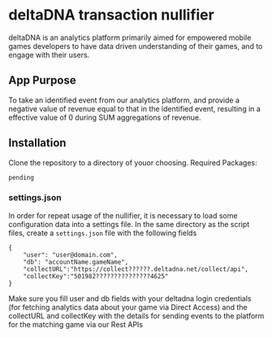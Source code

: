 # deltaDNA transaction nullifier

deltaDNA is an analytics platform primarily aimed for empowered mobile games developers to have data driven understanding of their games, and to engage with their users.

## App Purpose
To take an identified event from our analytics platform, and provide a negative value of revenue equal to that in the identified event, resulting in a effective value of 0 during SUM aggregations  of revenue.

## Installation 

Clone the repository to a directory of youor choosing.
Required Packages: 

`pending`

### settings.json

In order for repeat usage of the nullifier, it is necessary to load some configuration data into a settings file.
In the same directory as the script files, create a `settings.json` file with the following fields
```
{
    "user": "user@domain.com",
    "db": "accountName.gameName", 
    "collectURL":"https://collect??????.deltadna.net/collect/api",
    "collectKey":"501982???????????????4625"
}
```

Make sure you fill user and db fields with your deltadna login credentials (for fetching analytics data about your game via Direct Access) and the collectURL and collectKey with the details for sending events to the platform for the matching game via our Rest APIs